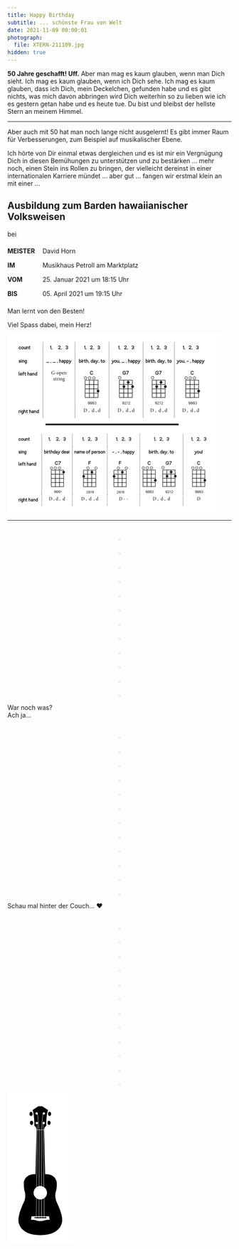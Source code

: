```yaml
---
title: Happy Birthday
subtitle: ... schönste Frau von Welt
date: 2021-11-09 00:00:01
photograph:
  file: XTERN-211109.jpg
hidden: true
---
```


**50 Jahre geschafft! Uff.** Aber man mag es kaum glauben, wenn man Dich sieht. Ich mag es kaum glauben, wenn ich Dich sehe. Ich mag es kaum glauben, dass ich Dich, mein Deckelchen, gefunden habe und es gibt nichts, was mich davon abbringen wird Dich weiterhin so zu lieben wie ich es gestern getan habe und es heute tue. Du bist und bleibst der hellste Stern an meinem Himmel.

---

Aber auch mit 50 hat man noch lange nicht ausgelernt! Es gibt immer Raum für Verbesserungen, zum Beispiel auf musikalischer Ebene.

Ich hörte von Dir einmal etwas dergleichen und es ist mir ein Vergnügung Dich in diesen Bemühungen zu unterstützen und zu bestärken ... mehr noch, einen Stein ins Rollen zu bringen, der vielleicht dereinst in einer internationalen Karriere mündet ... aber gut ... fangen wir erstmal klein an mit einer ...

## Ausbildung zum Barden hawaiianischer Volksweisen

bei
<div>
  <label style="font-weight:bold;display:inline-block;width:75px;line-height:32px;">MEISTER</label>
  <span>David Horn</span>
  <br>
  <label style="font-weight:bold;display:inline-block;width:75px;line-height:32px;">IM</label>
  <span>Musikhaus Petroll am Marktplatz</span>
  <br>
  <label style="font-weight:bold;display:inline-block;width:75px;line-height:32px;">VOM</label>
  <span>25. Januar 2021 um 18:15 Uhr</span>
  <br>
  <label style="font-weight:bold;display:inline-block;width:75px;line-height:32px;">BIS</label>
  <span>05. April 2021 um 19:15 Uhr</span>
</div>

Man lernt von den Besten!

Viel Spass dabei, mein Herz!

![HBD](happy-50-birthday-leni/HBD_480x480.png)

---

<style>
  div.dot {
    font-size: 42px;
    line-height: 32px;
    text-align: center;
    color: #eaeaea;
  }
</style>
<div class="dot">.</div>
<div class="dot">.</div>
<div class="dot">.</div>
<div class="dot">.</div>
<div class="dot">.</div>
<div class="dot">.</div>
<div class="dot">.</div>
<div class="dot">.</div>
<div class="dot">.</div>
<div class="dot">.</div>
<div class="dot">.</div>
<div class="dot">.</div>

War noch was?  
Ach ja...

<div class="dot">.</div>
<div class="dot">.</div>
<div class="dot">.</div>
<div class="dot">.</div>
<div class="dot">.</div>
<div class="dot">.</div>
<div class="dot">.</div>
<div class="dot">.</div>
<div class="dot">.</div>
<div class="dot">.</div>
<div class="dot">.</div>
<div class="dot">.</div>

Schau mal hinter der Couch... &hearts;

<div class="dot">.</div>
<div class="dot">.</div>
<div class="dot">.</div>
<div class="dot">.</div>
<div class="dot">.</div>
<div class="dot">.</div>
<div class="dot">.</div>
<div class="dot">.</div>
<div class="dot">.</div>
<div class="dot">.</div>
<div class="dot">.</div>
<div class="dot">.</div>

![Ukulele](happy-50-birthday-leni/ukulele.png)